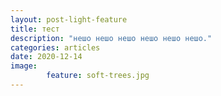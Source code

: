 ```yaml
---
layout: post-light-feature
title: тест
description: "нешо нешо нешо нешо нешо нешо."
categories: articles
date: 2020-12-14
image: 
        feature: soft-trees.jpg
---
```

